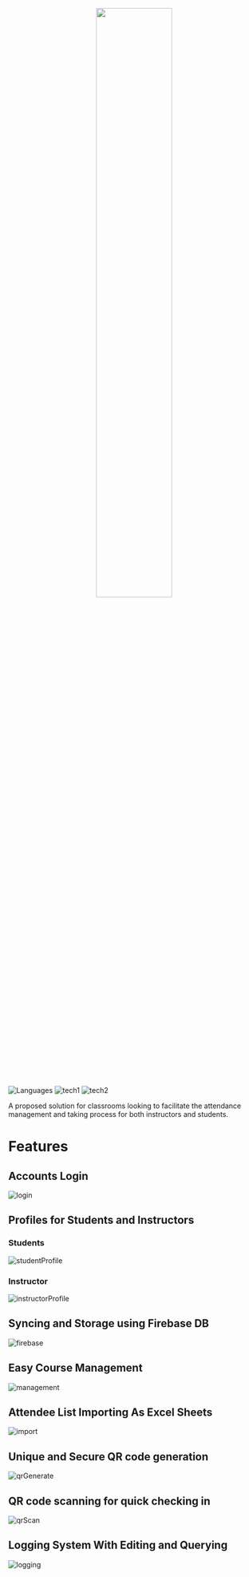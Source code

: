 <p align="center">
  <img src="https://github.com/Nizar1999/Shusseki/blob/master/screenshots/Banner.png" width = 55%; height=55% />
</p>

![Languages](https://img.shields.io/badge/-Java-grey?style=for-the-badge&logo=android&logoColor=%2303a9f4)
![tech1](https://img.shields.io/badge/-Android%20Studio-grey?style=for-the-badge&logo=androidstudio&logoColor=%2303a9f4)
![tech2](https://img.shields.io/badge/-Firebase-grey?style=for-the-badge&logo=firebase&logoColor=%2303a9f4)

A proposed solution for classrooms looking to facilitate the attendance management and taking process for both instructors and students.

# Features

## Accounts Login
![login](./screenshots/Login.png)

## Profiles for Students and Instructors
### Students
![studentProfile](./screenshots/StudentProfile.png)
### Instructor
![instructorProfile](./screenshots/TeacherLogin.png)

## Syncing and Storage using Firebase DB
![firebase](./screenshots/Firebase.png)

## Easy Course Management
![management](./screenshots/CourseManageent.png)

## Attendee List Importing As Excel Sheets
![import](./screenshots/Import.png)

## Unique and Secure QR code generation
![qrGenerate](./screenshots/QRGenerate.png)

## QR code scanning for quick checking in
![qrScan](./screenshots/QRScan.png)

## Logging System With Editing and Querying
![logging](./screenshots/Logging.png)
